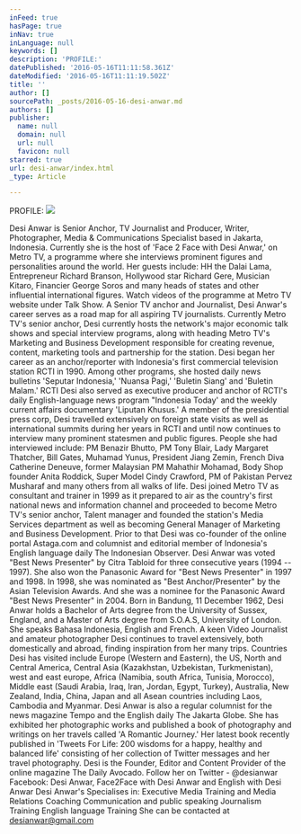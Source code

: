 ```yaml
---
inFeed: true
hasPage: true
inNav: true
inLanguage: null
keywords: []
description: 'PROFILE:'
datePublished: '2016-05-16T11:11:58.361Z'
dateModified: '2016-05-16T11:11:19.502Z'
title: ''
author: []
sourcePath: _posts/2016-05-16-desi-anwar.md
authors: []
publisher:
  name: null
  domain: null
  url: null
  favicon: null
starred: true
url: desi-anwar/index.html
_type: Article

---
```

PROFILE:
![](https://the-grid-user-content.s3-us-west-2.amazonaws.com/f7149cc8-e647-4d89-b610-1760eff8021d.jpg)

Desi Anwar is Senior Anchor, TV Journalist and Producer, Writer, Photographer, Media & Communications Specialist based in Jakarta, Indonesia. Currently she is the host of 'Face 2 Face with Desi Anwar,' on Metro TV, a programme where she interviews prominent figures and personalities around the world. Her guests include: HH the Dalai Lama, Entrepreneur Richard Branson, Hollywood star Richard Gere, Musician Kitaro, Financier George Soros and many heads of states and other influential international figures. Watch videos of the programme at Metro TV website under Talk Show. A Senior TV anchor and Journalist, Desi Anwar's career serves as a road map for all aspiring TV journalists. Currently Metro TV's senior anchor, Desi currently hosts the network's major economic talk shows and special interview programs, along with heading Metro TV's Marketing and Business Development responsible for creating revenue, content, marketing tools and partnership for the station. Desi began her career as an anchor/reporter with Indonesia's first commercial television station RCTI in 1990\. Among other programs, she hosted daily news bulletins 'Seputar Indonesia,' 'Nuansa Pagi,' 'Buletin Siang' and 'Buletin Malam.' RCTI Desi also served as executive producer and anchor of RCTI's daily English-language news program "Indonesia Today' and the weekly current affairs documentary 'Liputan Khusus.' A member of the presidential press corp, Desi travelled extensively on foreign state visits as well as international summits during her years in RCTI and until now continues to interview many prominent statesmen and public figures. People she had interviewed include: PM Benazir Bhutto, PM Tony Blair, Lady Margaret Thatcher, Bill Gates, Muhamad Yunus, President Jiang Zemin, French Diva Catherine Deneuve, former Malaysian PM Mahathir Mohamad, Body Shop founder Anita Roddick, Super Model Cindy Crawford, PM of Pakistan Pervez Musharaf and many others from all walks of life. Desi joined Metro TV as consultant and trainer in 1999 as it prepared to air as the country's first national news and information channel and proceeded to become Metro TV's senior anchor, Talent manager and founded the station's Media Services department as well as becoming General Manager of Marketing and Business Development. Prior to that Desi was co-founder of the online portal Astaga.com and columnist and editorial member of Indonesia's English language daily The Indonesian Observer. Desi Anwar was voted "Best News Presenter" by Citra Tabloid for three consecutive years (1994 -- 1997). She also won the Panasonic Award for "Best News Presenter" in 1997 and 1998\. In 1998, she was nominated as "Best Anchor/Presenter" by the Asian Television Awards. And she was a nominee for the Panasonic Award "Best News Presenter" in 2004\. Born in Bandung, 11 December 1962, Desi Anwar holds a Bachelor of Arts degree from the University of Sussex, England, and a Master of Arts degree from S.O.A.S, University of London. She speaks Bahasa Indonesia, English and French. A keen Video Journalist and amateur photographer Desi continues to travel extensively, both domestically and abroad, finding inspiration from her many trips. Countries Desi has visited include Europe (Western and Eastern), the US, North and Central America, Central Asia (Kazakhstan, Uzbekistan, Turkmenistan), west and east europe, Africa (Namibia, south Africa, Tunisia, Morocco), Middle east (Saudi Arabia, Iraq, Iran, Jordan, Egypt, Turkey), Australia, New Zealand, India, China, Japan and all Asean countries including Laos, Cambodia and Myanmar. Desi Anwar is also a regular columnist for the news magazine Tempo and the English daily The Jakarta Globe. She has exhibited her photographic works and published a book of photography and writings on her travels called 'A Romantic Journey.' Her latest book recently published in 'Tweets For Life: 200 wisdoms for a happy, healthy and balanced life' consisting of her collection of Twitter messages and her travel photography. Desi is the Founder, Editor and Content Provider of the online magazine The Daily Avocado. Follow her on Twitter - @desianwar Facebook: Desi Anwar, Face2Face with Desi Anwar and English with Desi Anwar Desi Anwar's Specialises in: Executive Media Training and Media Relations Coaching Communication and public speaking Journalism Training English language Training She can be contacted at desianwar@gmail.com